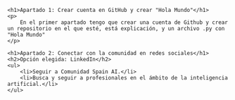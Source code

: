 <!DOCTYPE html>
<html lang="es">
<head>
    <meta charset="UTF-8">
    <meta name="viewport" content="width=device-width, initial-scale=1.0">
    <title>Tarea 1</title>
</head>
<body>

    <h1>Apartado 1: Crear cuenta en GitHub y crear "Hola Mundo"</h1>
    <p>
        En el primer apartado tengo que crear una cuenta de Github y crear un repositorio en el que esté, está explicación, y un archivo .py con "Hola Mundo"
    </p>

    <h1>Apartado 2: Conectar con la comunidad en redes sociales</h1>
    <h2>Opción elegida: LinkedIn</h2>
    <ul>
        <li>Seguir a Comunidad Spain AI.</li>
        <li>Busca y seguir a profesionales en el ámbito de la inteligencia artificial.</li>
    </ul>

</body>
</html>
